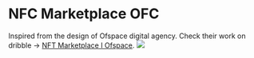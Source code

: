 # NFC Marketplace OFC

Inspired from the design of Ofspace digital agency. Check their work on dribble -> [NFT Marketplace I Ofspace](https://dribbble.com/shots/15805902-NFT-Marketplace-I-Ofspace). 
![](https://cdn.dribbble.com/users/2125046/screenshots/15805902/media/bb8164bfc80ce75884c7168a7823d0d4.png?compress=1&resize=1600x1200)